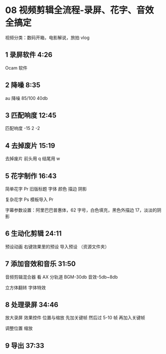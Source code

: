 # 08 视频剪辑全流程-录屏、花字、音效全搞定

视频分类：数码开箱，电影解说，旅拍 vlog

## 1 录屏软件 4:26

Ocam 软件

## 2 降噪 8:35

au 降噪 85/100 40db

## 3 匹配响度 12:45

匹配响度 -15 2 -2

## 4 去掉废片 15:19

去掉废片 前头用 q 结尾用 w

## 5 花字制作 16:43

简单花字 Pr 旧版标题 字体 颜色 描边 阴影

复杂花字 Ps 模板导入 Pr

字幕参数设置：阿里巴巴普惠体，62 字号，白色填充，黑色外描边 17，淡淡的阴影

## 6 生动化剪辑 24:11

预设动画 右键效果里的预设 导入预设 （资源文件夹）

## 7 添加音效和音乐 31:50

音频剪辑混合器 看 AX 分轨道 BGM-30db 音效-5db~8db

立方体翻转 字体特效

## 8 处理录屏 34:46

放大录屏 效果控件 位置与缩放 先加关键帧 然后过 5-10 帧 再加入关键帧

调整位置 缩放

## 9 导出 37:33

